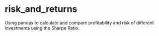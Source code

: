 # risk_and_returns
Using pandas to calculate and compare profitability and risk of different investments using the Sharpe Ratio.

